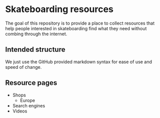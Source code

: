 # Skateboarding resources

The goal of this repository is to provide a place to collect resources that help people interested in skateboarding find what they need without combing through the internet.

## Intended structure

We just use the GitHub provided markdown syntax for ease of use and speed of change.

## Resource pages

* Shops
  * Europe
* Search engines
* Videos
